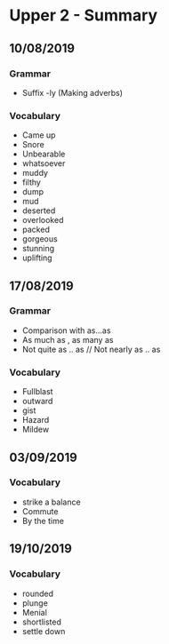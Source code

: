 # Upper 2 - Summary

## 10/08/2019

### Grammar
 - Suffix -ly (Making adverbs)

### Vocabulary
 * Came up 
 * Snore
 * Unbearable
 * whatsoever
 *  muddy 
* filthy
* dump
* mud
* deserted
* overlooked
* packed
* gorgeous
* stunning 
* uplifting

## 17/08/2019
### Grammar
* Comparison with as...as
*  As much as , as many as
* Not quite as .. as // Not nearly as .. as

### Vocabulary
 * Fullblast
* outward 
*  gist 
*  Hazard
*  Mildew

## 03/09/2019

### Vocabulary
 * strike a balance
* Commute 
*  By the time 

## 19/10/2019
### Vocabulary
* rounded
* plunge 
* Menial 
* shortlisted 
* settle down
